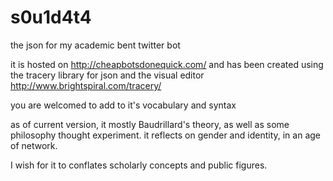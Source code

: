 # s0u1d4t4
the json for my academic bent twitter bot

it is hosted on http://cheapbotsdonequick.com/
and has been created using the tracery library for json and the visual editor http://www.brightspiral.com/tracery/

you are welcomed to add to it's vocabulary and syntax

as of current version, it mostly Baudrillard's theory, as well as some philosophy thought experiment. 
it reflects on gender and identity, in an age of network.

I wish for it to conflates scholarly concepts and public figures.
